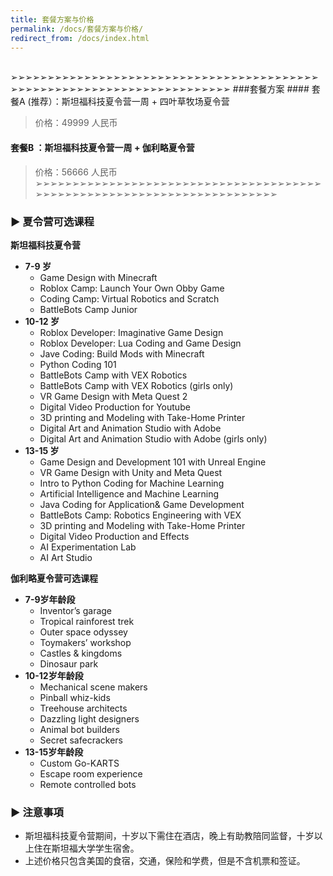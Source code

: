 ```yaml
---
title: 套餐方案与价格
permalink: /docs/套餐方案与价格/
redirect_from: /docs/index.html
---
```


<br>
➢➢➢➢➢➢➢➢➢➢➢➢➢➢➢➢➢➢➢➢➢➢➢➢➢➢➢➢➢➢➢➢➢➢➢➢➢➢➢➢➢➢➢➢➢➢➢➢➢➢➢➢➢➢➢➢➢➢➢➢➢➢➢➢➢➢➢➢➢➢➢➢
###套餐方案
#### 套餐A (推荐）：斯坦福科技夏令营一周 + 四叶草牧场夏令营

> 价格：49999 人民币


#### 套餐B ：斯坦福科技夏令营一周 + 伽利略夏令营 


> 价格：56666 人民币
➢➢➢➢➢➢➢➢➢➢➢➢➢➢➢➢➢➢➢➢➢➢➢➢➢➢➢➢➢➢➢➢➢➢➢➢➢➢➢➢➢➢➢➢➢➢➢➢➢➢➢➢➢➢➢➢➢➢➢➢➢➢➢➢➢➢➢➢➢➢➢➢


### ▶︎ 夏令营可选课程
**斯坦福科技夏令营**
* **7-9 岁**
  * Game Design with Minecraft
  * Roblox Camp: Launch Your Own Obby Game
  * Coding Camp: Virtual Robotics and Scratch
  * BattleBots Camp Junior
* **10-12 岁**
  * Roblox Developer: Imaginative Game Design
  * Roblox Developer: Lua Coding and Game Design
  * Jave Coding: Build Mods with Minecraft
  * Python Coding 101
  * BattleBots Camp with VEX Robotics
  * BattleBots Camp with VEX Robotics (girls only)
  * VR Game Design with Meta Quest 2
  * Digital Video Production for Youtube
  * 3D printing and Modeling with Take-Home Printer
  * Digital Art and Animation Studio with Adobe
  * Digital Art and Animation Studio with Adobe (girls only)<br>
* **13-15 岁**
  * Game Design and Development 101 with Unreal Engine
  * VR Game Design with Unity and Meta Quest
  * Intro to Python Coding for Machine Learning
  * Artificial Intelligence and Machine Learning
  * Java Coding for Application& Game Development
  * BattleBots Camp: Robotics Engineering with VEX
  * 3D printing and Modeling with Take-Home Printer
  * Digital Video Production and Effects
  * AI Experimentation Lab
  * AI Art Studio<br>


**伽利略夏令营可选课程**
* **7-9岁年龄段**
  * Inventor’s garage 
  * Tropical rainforest trek 
  * Outer space odyssey 
  * Toymakers’ workshop
  * Castles & kingdoms
  * Dinosaur park
* **10-12岁年龄段**
  * Mechanical scene makers
  * Pinball whiz-kids
  * Treehouse architects
  * Dazzling light designers
  * Animal bot builders
  * Secret safecrackers
* **13-15岁年龄段**
  * Custom Go-KARTS
  * Escape room experience 
  * Remote controlled bots

### ▶︎ 注意事項
* 斯坦福科技夏令营期间，十岁以下需住在酒店，晚上有助教陪同监督，十岁以上住在斯坦福大学学生宿舍。
* 上述价格只包含美国的食宿，交通，保险和学费，但是不含机票和签证。<br>
